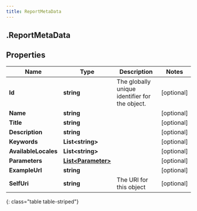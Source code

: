 ```yaml
---
title: ReportMetaData
---
```

## .ReportMetaData

## Properties

|Name | Type | Description | Notes|
|------------ | ------------- | ------------- | -------------|
| **Id** | **string** | The globally unique identifier for the object. | [optional] |
| **Name** | **string** |  | [optional] |
| **Title** | **string** |  | [optional] |
| **Description** | **string** |  | [optional] |
| **Keywords** | **List&lt;string&gt;** |  | [optional] |
| **AvailableLocales** | **List&lt;string&gt;** |  | [optional] |
| **Parameters** | [**List&lt;Parameter&gt;**](Parameter.html) |  | [optional] |
| **ExampleUrl** | **string** |  | [optional] |
| **SelfUri** | **string** | The URI for this object | [optional] |
{: class="table table-striped"}


